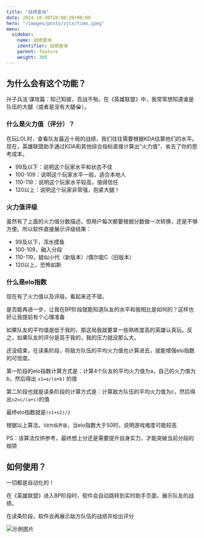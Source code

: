 ```yaml
---
title: "战绩查询"
date: 2024-10-30T10:00:20+08:00
hero: "/images/posts/zjcx/timo.jpeg"
menu:
  sidebar:
    name: 战绩查询
    identifier: 战绩查询
    parent: feature
    weight: 300
---
```

## 为什么会有这个功能？

孙子兵法·谋攻篇：知己知彼，百战不殆。在《英雄联盟》中，我常常想知道谁是队伍的大腿（或者是没有大腿😭）。

### 什么是火力值（评分）？
在玩LOL时，查看队友最近十局的战绩，我们往往需要根据KDA估算他们的水平。现在，英雄联盟助手通过KDA和其他综合指标直接计算出“火力值”，省去了你的思考成本。

- 99及以下：说明这个玩家水平和状态不佳
- 100-109：说明这个玩家水平一般，适合本地人
- 110-119：说明这个玩家水平较高，值得信任
- 120以上：说明这个玩家非常强，抱紧大腿！

### 火力值评级

虽然有了上面的火力值分数描述，但用户每次都要根据分数做一次转换，还是不够方便。所以软件直接展示评级结果：

- 99及以下，浑水摸鱼
- 100-109，融入分段
- 110-119，疑似小代（新版本）/偶尔能C（旧版本）
- 120以上，恐怖如斯

### 什么是elo指数

现在有了火力值以及评级，看起来还不错。

是否能再进一步，让我在BP阶段就能知道队友的水平和我相比是如何的？这样也好让我提前有个心理准备

如果队友的平均值是低于我的，那这局我就要拿一些熟练度高的英雄认真玩。反之，如果队友的评分是高于我的，我的压力就没那么大。

还没结束，在读条阶段，将敌方队伍的平均火力值也计算进去，就能增强elo指数的可信度。

第一阶段的elo指数计算方式是：计算4个队友的平均火力值为a，自己的火力值为b，然后得出 ```s1=a/(a+b)``` 的值

第二阶段也就是读条阶段的计算方式是：计算敌方队伍的平均火力值为c，然后得出```s2=c/(a+c)```的值

最终elo指数就是```(s1+s2)/2 ```

根据以上算法，```50为临界值```，当elo指数大于50时，说明游戏难度可能较高

PS：该算法仅供参考，最终想上分还是需要提升自身实力，才能突破当前分段的枷锁

## 如何使用？

一切都是自动化的！

在《英雄联盟》进入BP阶段时，软件会自动跳转到实时助手页面，展示队友的战绩。

在读条阶段，软件会再展示敌方队伍的战绩并给出评分

![示例图片](/images/posts/zjcx/zjcx.png "战绩查询")